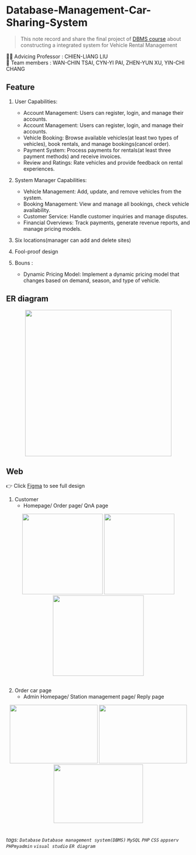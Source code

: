 # Database-Management-Car-Sharing-System

> This note record and share the final project of [DBMS course](https://timetable.nycu.edu.tw/?r=main/crsoutline&Acy=112&Sem=2&CrsNo=517501&lang=zh-tw) about constructing a integrated system for Vehicle Rental Management

👨‍🏫 Advicing Professor : CHIEN-LIANG LIU <br>
👧 Team members : WAN-CHIN TSAI, CYN-YI PAI, ZHEN-YUN XU, YIN-CHI CHANG

## Feature
1. User Capabilities:
    -  Account Management: Users can register, login, and manage their accounts.  
    -  Account Management: Users can register, login, and manage their accounts.  
    - Vehicle Booking: Browse available vehicles(at least two types of vehicles), book rentals, and manage bookings(cancel order).
    - Payment System: Process payments for rentals(at least three payment methods) and receive invoices.
    - Review and Ratings: Rate vehicles and provide feedback on rental experiences.
      
2. System Manager Capabilities:
    - Vehicle Management: Add, update, and remove vehicles from the system.
    - Booking Management: View and manage all bookings, check vehicle availability.
    - Customer Service: Handle customer inquiries and manage disputes.
    - Financial Overviews: Track payments, generate revenue reports, and manage pricing models.
3. Six locations(manager can add and delete sites)
4. Fool-proof design
5. Bouns :
     - Dynamic Pricing Model: Implement a dynamic pricing model that changes based on demand, season, and type of vehicle.



## ER diagram 
<div align="center"><img src="https://imgur.com/eCBybwd.png" width="400" height="400"></div>

## Web
👉 Click [Figma](https://www.figma.com/proto/m1CDNRBHq86n3vmHeBlPmv/carSharing?node-id=0-1&t=EZrLlnQJwGSpKPAv-1) to see full design
1. Customer
    - Homepage/ Order page/ QnA page

<div align="center">
    <img src="https://imgur.com/L2q2zwm.png" width="220" height="220">
    <img src="https://imgur.com/DDu3LdP.png" width="192" height="220">
    <img src="https://imgur.com/ZjCybnx.png" width="248" height="220">
</div>
<br>

2. Order car page
    - Admin Homepage/ Station management page/ Reply page

<div align="center">
    <img src="https://imgur.com/qMoJUTM.png" width="240" height="160">
    <img src="https://imgur.com/qEujLFA.png" width="240" height="160">
    <img src="https://imgur.com/xo1HVBq.png" width="244" height="160">
</div>
<br>





###### tags:  `Database` `Database management system(DBMS)` `MySQL` `PHP` `CSS` `appserv` `PHPmyadmin` `visual studio` `ER diagram`
